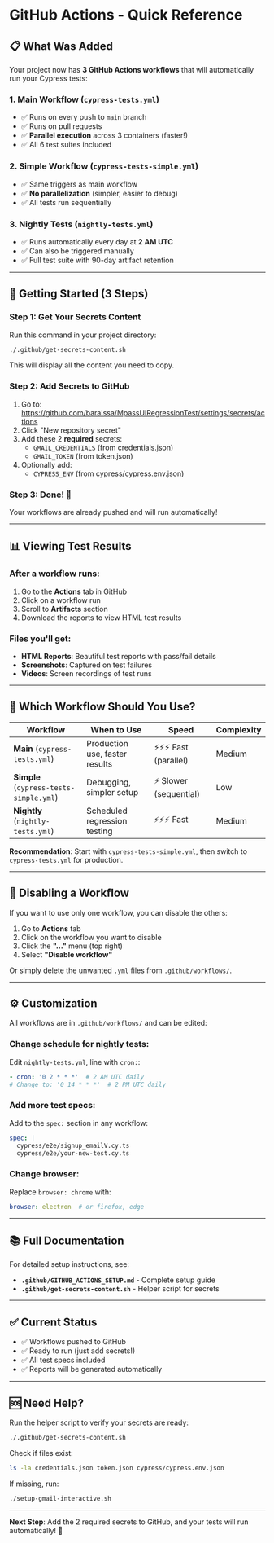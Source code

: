# GitHub Actions - Quick Reference

## 📋 What Was Added

Your project now has **3 GitHub Actions workflows** that will automatically run your Cypress tests:

### 1. **Main Workflow** (`cypress-tests.yml`)
- ✅ Runs on every push to `main` branch
- ✅ Runs on pull requests
- ✅ **Parallel execution** across 3 containers (faster!)
- ✅ All 6 test suites included

### 2. **Simple Workflow** (`cypress-tests-simple.yml`) 
- ✅ Same triggers as main workflow
- ✅ **No parallelization** (simpler, easier to debug)
- ✅ All tests run sequentially

### 3. **Nightly Tests** (`nightly-tests.yml`)
- ✅ Runs automatically every day at **2 AM UTC**
- ✅ Can also be triggered manually
- ✅ Full test suite with 90-day artifact retention

---

## 🚀 Getting Started (3 Steps)

### Step 1: Get Your Secrets Content
Run this command in your project directory:
```bash
./.github/get-secrets-content.sh
```

This will display all the content you need to copy.

### Step 2: Add Secrets to GitHub
1. Go to: https://github.com/baraIssa/MpassUIRegressionTest/settings/secrets/actions
2. Click "New repository secret"
3. Add these 2 **required** secrets:
   - `GMAIL_CREDENTIALS` (from credentials.json)
   - `GMAIL_TOKEN` (from token.json)
4. Optionally add:
   - `CYPRESS_ENV` (from cypress/cypress.env.json)

### Step 3: Done! 🎉
Your workflows are already pushed and will run automatically!

---

## 📊 Viewing Test Results

### After a workflow runs:
1. Go to the **Actions** tab in GitHub
2. Click on a workflow run
3. Scroll to **Artifacts** section
4. Download the reports to view HTML test results

### Files you'll get:
- **HTML Reports**: Beautiful test reports with pass/fail details
- **Screenshots**: Captured on test failures
- **Videos**: Screen recordings of test runs

---

## 🎯 Which Workflow Should You Use?

| Workflow | When to Use | Speed | Complexity |
|----------|------------|-------|------------|
| **Main** (`cypress-tests.yml`) | Production use, faster results | ⚡⚡⚡ Fast (parallel) | Medium |
| **Simple** (`cypress-tests-simple.yml`) | Debugging, simpler setup | ⚡ Slower (sequential) | Low |
| **Nightly** (`nightly-tests.yml`) | Scheduled regression testing | ⚡⚡⚡ Fast | Medium |

**Recommendation**: Start with `cypress-tests-simple.yml`, then switch to `cypress-tests.yml` for production.

---

## 🔧 Disabling a Workflow

If you want to use only one workflow, you can disable the others:

1. Go to **Actions** tab
2. Click on the workflow you want to disable
3. Click the **"..."** menu (top right)
4. Select **"Disable workflow"**

Or simply delete the unwanted `.yml` files from `.github/workflows/`.

---

## ⚙️ Customization

All workflows are in `.github/workflows/` and can be edited:

### Change schedule for nightly tests:
Edit `nightly-tests.yml`, line with `cron:`:
```yaml
- cron: '0 2 * * *'  # 2 AM UTC daily
# Change to: '0 14 * * *'  # 2 PM UTC daily
```

### Add more test specs:
Add to the `spec:` section in any workflow:
```yaml
spec: |
  cypress/e2e/signup_emailV.cy.ts
  cypress/e2e/your-new-test.cy.ts
```

### Change browser:
Replace `browser: chrome` with:
```yaml
browser: electron  # or firefox, edge
```

---

## 📚 Full Documentation

For detailed setup instructions, see:
- **`.github/GITHUB_ACTIONS_SETUP.md`** - Complete setup guide
- **`.github/get-secrets-content.sh`** - Helper script for secrets

---

## ✅ Current Status

- ✅ Workflows pushed to GitHub
- ✅ Ready to run (just add secrets!)
- ✅ All test specs included
- ✅ Reports will be generated automatically

---

## 🆘 Need Help?

Run the helper script to verify your secrets are ready:
```bash
./.github/get-secrets-content.sh
```

Check if files exist:
```bash
ls -la credentials.json token.json cypress/cypress.env.json
```

If missing, run:
```bash
./setup-gmail-interactive.sh
```

---

**Next Step**: Add the 2 required secrets to GitHub, and your tests will run automatically! 🚀

